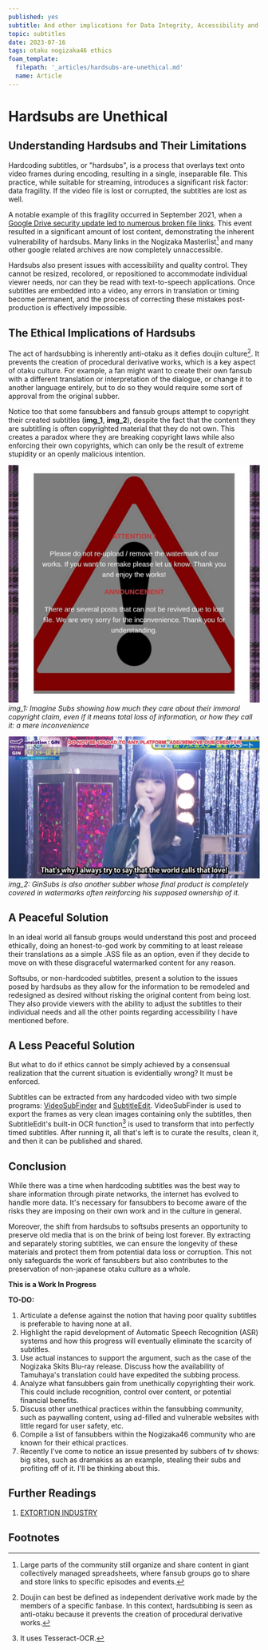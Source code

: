 ```yaml
---
published: yes
subtitle: And other implications for Data Integrity, Accessibility and QC.
topic: subtitles
date: 2023-07-16
tags: otaku nogizaka46 ethics
foam_template:
  filepath: '_articles/hardsubs-are-unethical.md'
  name: Article
---
```


# Hardsubs are Unethical

## Understanding Hardsubs and Their Limitations


Hardcoding subtitles, or "hardsubs", is a process that overlays text onto video frames during encoding, resulting in a single, inseparable file. This practice, while suitable for streaming, introduces a significant risk factor: data fragility. If the video file is lost or corrupted, the subtitles are lost as well. 

A notable example of this fragility occurred in September 2021, when a [Google Drive security update led to numerous broken file links](https://support.google.com/drive/answer/10729743?hl=en). This event resulted in a significant amount of lost content, demonstrating the inherent vulnerability of hardsubs. Many links in the Nogizaka Masterlist[^1] and many other google related archives are now completely unnaccessible.

Hardsubs also present issues with accessibility and quality control. They cannot be resized, recolored, or repositioned to accommodate individual viewer needs, nor can they be read with text-to-speech applications. Once subtitles are embedded into a video, any errors in translation or timing become permanent, and the process of correcting these mistakes post-production is effectively impossible.

## The Ethical Implications of Hardsubs

The act of hardsubbing is inherently anti-otaku as it defies doujin culture[^2]. It prevents the creation of procedural derivative works, which is a key aspect of otaku culture. For example, a fan might want to create their own fansub with a different translation or interpretation of the dialogue, or change it to another language entirely, but to do so they would require some sort of approval from the original subber. 

Notice too that some fansubbers and fansub groups attempt to copyright their created subtitles (__img_1__, __img_2__), despite the fact that the content they are subtitling is often copyrighted material that they do not own. This creates a paradox where they are breaking copyright laws while also enforcing their own copyrights, which can only be the result of extreme stupidity or an openly malicious intention.

![](../images/imagine_hypocrisy.png)
*img_1: Imagine Subs showing how much they care about their immoral copyright claim, even if it means total loss of information, or how they call it: a mere inconvenience*

![](../images/gin_hypocrisy.png)
*img_2: GinSubs is also another subber whose final product is completely covered in watermarks often reinforcing his supposed ownership of it.*

## A Peaceful Solution

In an ideal world all fansub groups would understand this post and proceed ethically, doing an honest-to-god work by commiting to at least release their translations as a simple .ASS file as an option, even if they decide to move on with these disgraceful watermarked content for any reason.

Softsubs, or non-hardcoded subtitles, present a solution to the issues posed by hardsubs as they allow for the information to be remodeled and redesigned as desired without risking the original content from being lost. They also provide viewers with the ability to adjust the subtitles to their individual needs and all the other points regarding accessibility I have mentioned before.

## A Less Peaceful Solution

But what to do if ethics cannot be simply achieved by a consensual realization that the current situation is evidentially wrong? It must be enforced.

Subtitles can be extracted from any hardcoded video with two simple programs: [VideoSubFinder](https://sourceforge.net/projects/videosubfinder/) and [SubtitleEdit](https://www.nikse.dk/subtitleedit). VideoSubFinder is used to export the frames as very clean images containing only the subtitles, then SubtitleEdit's built-in OCR function[^3] is used to transform that into perfectly timed subtitles. After running it, all that's left is to curate the results, clean it, and then it can be published and shared.

## Conclusion

While there was a time when hardcoding subtitles was the best way to share information through pirate networks, the internet has evolved to handle more data. It's necessary for fansubbers to become aware of the risks they are imposing on their own work and in the culture in general. 

Moreover, the shift from hardsubs to softsubs presents an opportunity to preserve old media that is on the brink of being lost forever. By extracting and separately storing subtitles, we can ensure the longevity of these materials and protect them from potential data loss or corruption. This not only safeguards the work of fansubbers but also contributes to the preservation of non-japanese otaku culture as a whole.

**This is a Work In Progress**

**TO-DO:**

1. Articulate a defense against the notion that having poor quality subtitles is preferable to having none at all.
2. Highlight the rapid development of Automatic Speech Recognition (ASR) systems and how this progress will eventually eliminate the scarcity of subtitles. 
3. Use actual instances to support the argument, such as the case of the Nogizaka Skits Blu-ray release. Discuss how the availability of Tamuhaya's translation could have expedited the subbing process.
4. Analyze what fansubbers gain from unethically copyrighting their work. This could include recognition, control over content, or potential financial benefits.
5. Discuss other unethical practices within the fansubbing community, such as paywalling content, using ad-filled and vulnerable websites with little regard for user safety, etc.
6. Compile a list of fansubbers within the Nogizaka46 community who are known for their ethical practices.
7. Recently I've come to notice an issue presented by subbers of tv shows: big sites, such as dramakiss as an example, stealing their subs and profiting off of it. I'll be thinking about this.

## Further Readings

1. [EXTORTION INDUSTRY](https://extortionindustry.org/extortion)

## Footnotes

[^1]: Large parts of the community still organize and share content in giant collectively managed spreadsheets, where fansub groups go to share and store links to specific episodes and events.

[^2]: Doujin can best be defined as independent derivative work made by the members of a specific fanbase. In this context, hardsubbing is seen as anti-otaku because it prevents the creation of procedural derivative works.

[^3]: It uses Tesseract-OCR.